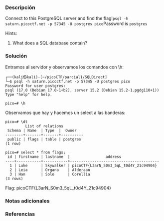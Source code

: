 ### Descripción
Connect to this PostgreSQL server and find the flag!`psql -h saturn.picoctf.net -p 57345 -U postgres pico`Password is `postgres`

Hints:
1. What does a SQL database contain?

### Solución
Entramos al servidor y observamos los comandos con \h:

```
┌──(kali㉿kali)-[~/picoCTF/parcial1/SQLDirect]
└─$ psql -h saturn.picoctf.net -p 57345 -U postgres pico
Password for user postgres: 
psql (17.0 (Debian 17.0-1+b2), server 15.2 (Debian 15.2-1.pgdg110+1))
Type "help" for help.

pico=# \h
```

Observamos que hay y hacemos un select a las banderas:
```
pico=# \dt
         List of relations
 Schema | Name  | Type  |  Owner   
--------+-------+-------+----------
 public | flags | table | postgres
(1 row)

pico=# select * from flags;
 id | firstname | lastname  |                address                 
----+-----------+-----------+----------------------------------------
  1 | Luke      | Skywalker | picoCTF{L3arN_S0m3_5qL_t0d4Y_21c94904}
  2 | Leia      | Organa    | Alderaan
  3 | Han       | Solo      | Corellia
(3 rows)
```

Flag:
picoCTF{L3arN_S0m3_5qL_t0d4Y_21c94904}
### Notas adicionales

### Referencias
